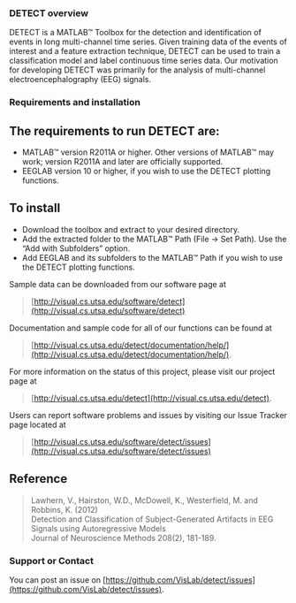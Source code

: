 ### DETECT overview  
DETECT is a MATLAB™ Toolbox for the detection and identification of events in long multi-channel time series.
Given training data of the events of interest and a feature extraction technique, DETECT can be used to train a
classification model and label continuous time series data. Our motivation for developing DETECT was primarily
for the analysis of multi-channel electroencephalography (EEG) signals.  

### Requirements and installation  

## The requirements to run DETECT are:  

- MATLAB™ version R2011A or higher. Other versions of MATLAB™ may work; version R2011A and later are officially supported.
- EEGLAB version 10 or higher, if you wish to use the DETECT plotting functions.

## To install  
 
- Download the toolbox and extract to your desired directory.   
- Add the extracted folder to the MATLAB™ Path (File → Set Path). Use the “Add with Subfolders” option.  
- Add EEGLAB and its subfolders to the MATLAB™ Path if you wish to use the DETECT plotting functions.  

Sample data can be downloaded from our software page at  

> [http://visual.cs.utsa.edu/software/detect](http://visual.cs.utsa.edu/software/detect)  

Documentation and sample code for all of our functions can be found at  

> [http://visual.cs.utsa.edu/detect/documentation/help/](http://visual.cs.utsa.edu/detect/documentation/help/).  

For more information on the status of this project, please visit our project page at  

> [http://visual.cs.utsa.edu/detect](http://visual.cs.utsa.edu/detect).  

Users can report software problems and issues by visiting our Issue Tracker page located at  

> [http://visual.cs.utsa.edu/software/detect/issues](http://visual.cs.utsa.edu/software/detect/issues)  


## Reference  

> Lawhern, V., Hairston, W.D., McDowell, K., Westerfield, M. and Robbins, K. (2012)  
> Detection and Classification of Subject-Generated Artifacts in EEG Signals using Autoregressive Models  
> Journal of Neuroscience Methods 208(2), 181-189.  

### Support or Contact
You can post an issue on [https://github.com/VisLab/detect/issues](https://github.com/VisLab/detect/issues).
